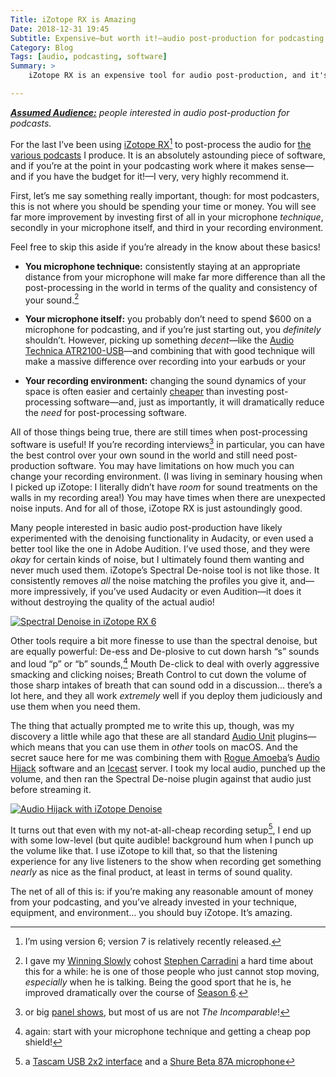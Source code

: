```yaml
---
Title: iZotope RX is Amazing
Date: 2018-12-31 19:45
Subtitle: Expensive—but worth it!—audio post-production for podcasting.
Category: Blog
Tags: [audio, podcasting, software]
Summary: >
    iZotope RX is an expensive tool for audio post-production, and it's an amazing tool for podcasting if you have the budget for it.

---
```


<i><b>[Assumed Audience:](https://v4.chriskrycho.com/2018/assumed-audiences.html)</b> people interested in audio post-production for podcasts.</i>

For the last  I’ve been using [iZotope RX](https://www.izotope.com/en/products/repair-and-edit/rx.html)[^1] to post-process the audio for [the various podcasts](https://v4.chriskrycho.com/podcasts) I produce. It is an absolutely astounding piece of software, and if you’re at the point in your podcasting work where it makes sense—and if you have the budget for it!—I very, very highly recommend it.

First, let’s me say something really important, though: for most podcasters, this is not where you should be spending your time or money. You will see far more improvement by investing first of all in your microphone *technique*, secondly in your microphone itself, and third in your recording environment.

<aside>

Feel free to skip this aside if you’re already in the know about these basics!

- <b>You microphone technique:</b> consistently staying at an appropriate distance from your microphone will make far more difference than all the post-processing in the world in terms of the quality and consistency of your sound.[^2]

- <b>Your microphone itself:</b> you probably don’t need to spend $600 on a microphone for podcasting, and if you’re just starting out, you *definitely* shouldn’t. However, picking up something *decent*—like the [Audio Technica ATR2100-USB](https://www.audio-technica.com/cms/wired_mics/b8dd84773f83092c/index.html)—and combining that with good technique will make a massive difference over recording into your earbuds or your

- <b>Your recording environment:</b> changing the sound dynamics of your space is often easier and certainly [cheaper](https://www.homedepot.com/b/Lumber-Composites-Paneling-Acoustic-Wall-Paneling/N-5yc1vZcbqd) than investing post-processing software—and, just as importantly, it will dramatically reduce the *need* for post-processing software.

</aside>

All of those things being true, there are still times when post-processing software is useful! If you’re recording interviews[^3] in particular, you can have the best control over your own sound in the world and still need post-production software. You may have limitations on how much you can change your recording environment. (I was living in seminary housing when I picked up iZotope: I literally didn’t have *room* for sound treatments on the walls in my recording area!) You may have times when there are unexpected noise inputs. And for all of those, iZotope RX is just astoundingly good.

Many people interested in basic audio post-production have likely experimented with the denoising functionality in Audacity, or even used a better tool like the one in Adobe Audition. I’ve used those, and they were *okay* for certain kinds of noise, but I ultimately found them wanting and never much used them. iZotope’s Spectral De-noise tool is not like those. It consistently removes *all* the noise matching the profiles you give it, and—more impressively, if you’ve used Audacity or even Audition—it does it without destroying the quality of the actual audio!

[![Spectral Denoise in iZotope RX 6][i-thumb]][i-img]

[i-thumb]: https://f001.backblazeb2.com/file/chriskrycho-com/images/izotope-denoise-thumb.png
[i-img]: https://f001.backblazeb2.com/file/chriskrycho-com/images/izotope-denoise.png

Other tools require a bit more finesse to use than the spectral denoise, but are equally powerful: De-ess and De-plosive to cut down harsh “s” sounds and loud “p” or “b” sounds,[^4] Mouth De-click to deal with overly aggressive smacking and clicking noises; Breath Control to cut down the volume of those sharp intakes of breath that can sound odd in a discussion… there’s a lot here, and they all work *extremely* well if you deploy them judiciously and use them when you need them.

The thing that actually prompted me to write this up, though, was my discovery a little while ago that these are all standard [Audio Unit](https://en.m.wikipedia.org/wiki/Audio_Units) plugins—which means that you can use them in *other* tools on macOS. And the secret sauce here for me was combining them with [Rogue Amoeba](https://rogueamoeba.com/)’s [Audio Hijack](https://rogueamoeba.com/audiohijack/) software and an [Icecast](http://www.icecast.org) server. I took my local audio, punched up the volume, and then ran the Spectral De-noise plugin against that audio just before streaming it.

[![Audio Hijack with iZotope Denoise][ah-thumb]][ah-img]

[ah-thumb]: https://f001.backblazeb2.com/file/chriskrycho-com/images/audio-hijack-izotope-denoise-thumb.png
[ah-img]: https://f001.backblazeb2.com/file/chriskrycho-com/images/audio-hijack-izotope-denoise.png

It turns out that even with my not-at-all-cheap recording setup[^5], I end up with some low-level (but quite audible! background hum when I punch up the volume like that. I use iZotope to kill that, so that the listening experience for any live listeners to the show when recording get something *nearly* as nice as the final product, at least in terms of sound quality.

The net of all of this is: if you’re making any reasonable amount of money from your podcasting, and you’ve already invested in your technique, equipment, and environment… you should buy iZotope. It’s amazing.

[^1]:	I’m using version 6; version 7 is relatively recently released.

[^2]:	I gave my [Winning Slowly](https://winningslowly.org) cohost [Stephen Carradini](http://stephencarradini.com) a hard time about this for a while: he is one of those people who just cannot stop moving, *especially* when he is talking. Being the good sport that he is, he improved dramatically over the course of [Season 6](https://winningslowly.org/season-6.html).

[^3]:	or big [panel shows](https://www.theincomparable.com), but most of us are not <cite>The Incomparable</cite>!

[^4]:	again: start with your microphone technique and getting a cheap pop shield!

[^5]:	a [Tascam USB 2x2 interface](https://tascam.com/us/product/us-2x2/top) and a [Shure Beta 87A microphone](https://www.shure.com/americas/products/microphones/beta/beta-87A-vocal-microphone)
